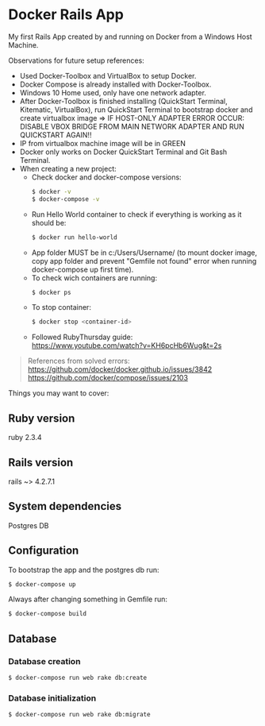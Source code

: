 # Docker Rails App

My first Rails App created by and running on Docker from a Windows Host Machine.

Observations for future setup references:

- Used Docker-Toolbox and VirtualBox to setup Docker.
- Docker Compose is already installed with Docker-Toolbox.
- Windows 10 Home used, only have one network adapter.
- After Docker-Toolbox is finished installing (QuickStart Terminal, Kitematic, VirtualBox),
  run QuickStart Terminal to bootstrap docker and create virtualbox image
  => IF HOST-ONLY ADAPTER ERROR OCCUR: DISABLE VBOX BRIDGE
  FROM MAIN NETWORK ADAPTER AND RUN QUICKSTART AGAIN!!
- IP from virtualbox machine image will be in GREEN
- Docker only works on Docker QuickStart Terminal and Git Bash Terminal.
- When creating a new project:
  - Check docker and docker-compose versions:
    ```sh
    $ docker -v
    $ docker-compose -v
    ```
  - Run Hello World container to check if everything is working as it should be:
    ```sh
    $ docker run hello-world
    ```
  - App folder MUST be in c:/Users/Username/ (to mount docker image, copy app
    folder and prevent "Gemfile not found" error when running docker-compose up
    first time).
  - To check wich containers are running:
    ```sh
    $ docker ps
    ```
  - To stop container:
    ```sh
    $ docker stop <container-id>
    ```
  - Followed RubyThursday guide:  
  https://www.youtube.com/watch?v=KH6pcHb6Wug&t=2s

> References from solved errors:  
> https://github.com/docker/docker.github.io/issues/3842  
> https://github.com/docker/compose/issues/2103  

Things you may want to cover:
## Ruby version
ruby 2.3.4

## Rails version
rails ~> 4.2.7.1

## System dependencies
Postgres DB

## Configuration
To bootstrap the app and the postgres db run:
  ```sh
  $ docker-compose up
  ```
Always after changing something in Gemfile run:
  ```sh
  $ docker-compose build
  ```
## Database

  ### Database creation
  ```sh
  $ docker-compose run web rake db:create
  ```
  ### Database initialization
  ```sh
  $ docker-compose run web rake db:migrate
  ```